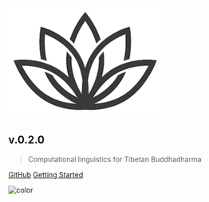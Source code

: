 ![logo](_media/Padma_logo.png)

## v.0.2.0

> Computational linguistics for Tibetan Buddhadharma

[GitHub](https://github.com/mikkokotila/Padma/)
[Getting Started](README.md)

![color](#FFF8EB)
